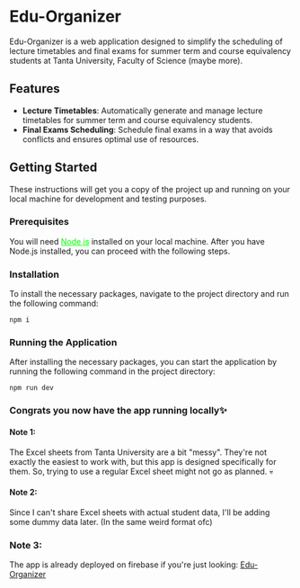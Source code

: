# Edu-Organizer

Edu-Organizer is a web application designed to simplify the scheduling of lecture timetables and final exams for summer term and course equivalency students at Tanta University, Faculty of Science (maybe more).

## Features

- **Lecture Timetables**: Automatically generate and manage lecture timetables for summer term and course equivalency students.
- **Final Exams Scheduling**: Schedule final exams in a way that avoids conflicts and ensures optimal use of resources.

## Getting Started

These instructions will get you a copy of the project up and running on your local machine for development and testing purposes.

### Prerequisites

You will need
<a href="https://nodejs.org/" style="color: lime;">Node.js</a> installed on your local machine. After you have Node.js installed, you can proceed with the following steps.

### Installation

To install the necessary packages, navigate to the project directory and run the following command:

```
npm i
```

### Running the Application

After installing the necessary packages, you can start the application by running the following command in the project directory:

```
npm run dev
```

### Congrats you now have the app running locally✨

#### Note 1:

The Excel sheets from Tanta University are a bit "messy". They're not exactly the easiest to work with, but this app is designed specifically for them. So, trying to use a regular Excel sheet might not go as planned. 💀

#### Note 2:

Since I can't share Excel sheets with actual student data, I'll be adding some dummy data later. (In the same weird format ofc)

### Note 3:

The app is already deployed on firebase if you're just looking: [Edu-Organizer](https://exam-scheduling-system-6eb51.web.app/)
